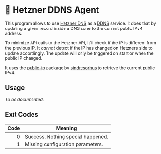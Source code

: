 # 🚀 Hetzner DDNS Agent

This program allows to use [Hetzner DNS](https://www.hetzner.com/de/dns-console) as
a [DDNS](https://en.wikipedia.org/wiki/Dynamic_DNS) service. It does that by updating a given record inside a DNS zone
to the current public IPv4 address.

To minimize API calls to the Hetzner API, it'll check if the IP is different from the previous IP. It *cannot* detect if
the IP has changed on Hetzners side to update accordingly. The update will only be triggered on start or when the public
IP changed.

It uses the [public-ip](https://github.com/sindresorhus/public-ip) package
by [sindresorhus](https://github.com/sindresorhus) to retrieve the current public IPv4.

## Usage

*To be documented.*

## Exit Codes

| Code | Meaning                            |
|-----:|------------------------------------|
|    0 | Success. Nothing special happened. |
|    1 | Missing configuration parameters.  |